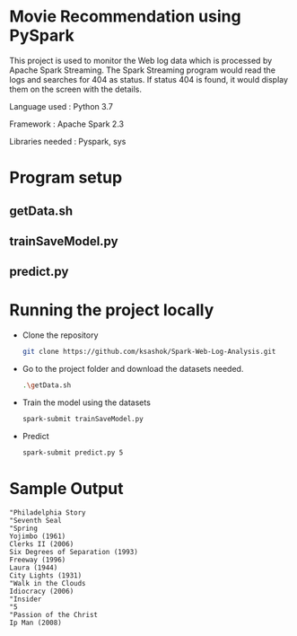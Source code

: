 # Movie Recommendation using PySpark

This project is used to monitor the Web log data which is processed by Apache Spark Streaming. The Spark Streaming program would read the logs and searches for 404 as status. If status 404 is found, it would display them on the screen with the details.

Language used   : Python 3.7

Framework       : Apache Spark 2.3

Libraries needed : Pyspark, sys

# Program setup

## getData.sh

## trainSaveModel.py

## predict.py


# Running the project locally

  - Clone the repository
    ```sh
    git clone https://github.com/ksashok/Spark-Web-Log-Analysis.git
    ```
  - Go to the project folder and download the datasets needed. 
    ```sh
    .\getData.sh
    ```
  - Train the model using the datasets
    ```sh
    spark-submit trainSaveModel.py
    ```
  - Predict 
    ```sh
    spark-submit predict.py 5
    ```


# Sample Output

```
"Philadelphia Story
"Seventh Seal
"Spring
Yojimbo (1961)
Clerks II (2006)
Six Degrees of Separation (1993)
Freeway (1996)
Laura (1944)
City Lights (1931)
"Walk in the Clouds
Idiocracy (2006)
"Insider
"5
"Passion of the Christ
Ip Man (2008)
```
